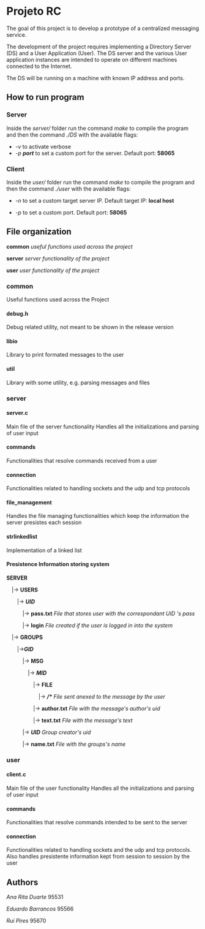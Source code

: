 # Projeto RC

The goal of this project is to develop a prototype of a centralized messaging service.

The development of the project requires implementing a Directory Server (DS) and a
User Application (User). The DS server and the various User application instances are
intended to operate on different machines connected to the Internet.

The DS will be running on a machine with known IP address and ports.

## How to run program

### Server

Inside the *server/* folder run the command *make* to compile the program and then the command *./DS* with the available flags:

- *-v* to activate verbose
- *-p __port__* to set a custom port for the server. Default port: **58065**

### Client

Inside the *user/* folder run the command *make* to compile the program and then the command *./user* with the available flags:

- *-n* to set a custom target server IP. Default target IP: **local host**

- *-p* to set a custom port. Default port: **58065**

## File organization

**common** *useful functions used across the project*

**server** *server functionality of the project*

**user** *user functionality of the project*

### common

Useful functions used across the Project

#### debug.h

Debug related utility, not meant to be shown in the release version

#### libio

Library to print formated messages to the user

#### util

Library with some utility, e.g. parsing messages and files

### server

#### server.c

Main file of the server functionality
Handles all the initializations and parsing of user input

#### commands

Functionalities that resolve commands received from a user

#### connection

Functionalities related to handling sockets and the udp and tcp protocols

#### file_management

Handles the file managing functionalities which keep the information the server presistes each session

#### strlinkedlist

Implementation of a linked list

#### Presistence Information storing system

**SERVER**

&emsp;|-> **USERS**

&emsp;&emsp;|-> ***UID***

&emsp;&emsp;&emsp;|-> **pass.txt** *File that stores user with the correspondant UID 's pass*

&emsp;&emsp;&emsp;|-> **login** *File created if the user is logged in into the system*

&emsp;|-> **GROUPS**

&emsp;&emsp;|->***GID***

&emsp;&emsp;&emsp;|-> **MSG**

&emsp;&emsp;&emsp;&emsp;|-> ***MID***

&emsp;&emsp;&emsp;&emsp;&emsp;|-> **FILE**

&emsp;&emsp;&emsp;&emsp;&emsp;&emsp;|-> ___/*___ *File sent anexed to the message by the user*

&emsp;&emsp;&emsp;&emsp;&emsp;|-> **author.txt** *File with the message's author's uid*

&emsp;&emsp;&emsp;&emsp;&emsp;|-> **text.txt** *File with the message's text*

&emsp;&emsp;&emsp;|-> ***UID*** *Group creator's uid*

&emsp;&emsp;&emsp;|-> **name.txt** *File with the groups's name*

### user

#### client.c

Main file of the user functionality
Handles all the initializations and parsing of user input

#### commands

Functionalities that resolve commands intended to be sent to the server

#### connection

Functionalities related to handling sockets and the udp and tcp protocols.
Also handles presistente information kept from session to session by the user

## Authors

*Ana Rita Duarte* 95531

*Eduardo Barrancos* 95566

*Rui Pires* 95670
